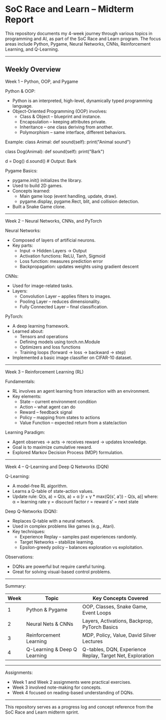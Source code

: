 # SoC Race and Learn – Midterm Report

This repository documents my 4-week journey through various topics in programming and AI, as part of the SoC Race and Learn program. The focus areas include Python, Pygame, Neural Networks, CNNs, Reinforcement Learning, and Q-Learning.

------------------------------------------------------------
Weekly Overview
------------------------------------------------------------

Week 1 – Python, OOP, and Pygame

Python & OOP:
- Python is an interpreted, high-level, dynamically typed programming language.
- Object-Oriented Programming (OOP) involves:
  - Class & Object – blueprint and instance.
  - Encapsulation – keeping attributes private.
  - Inheritance – one class deriving from another.
  - Polymorphism – same interface, different behaviors.

Example:
class Animal:
    def sound(self):
        print("Animal sound")

class Dog(Animal):
    def sound(self):
        print("Bark")

d = Dog()
d.sound()  # Output: Bark

Pygame Basics:
- pygame.init() initializes the library.
- Used to build 2D games.
- Concepts learned:
  - Main game loop (event handling, update, draw).
  - pygame.display, pygame.Rect, blit, and collision detection.
- Built a Snake Game clone.

------------------------------------------------------------

Week 2 – Neural Networks, CNNs, and PyTorch

Neural Networks:
- Composed of layers of artificial neurons.
- Key parts:
  - Input → Hidden Layers → Output
  - Activation functions: ReLU, Tanh, Sigmoid
  - Loss function: measures prediction error
  - Backpropagation: updates weights using gradient descent

CNNs:
- Used for image-related tasks.
- Layers:
  - Convolution Layer – applies filters to images.
  - Pooling Layer – reduces dimensionality.
  - Fully Connected Layer – final classification.

PyTorch:
- A deep learning framework.
- Learned about:
  - Tensors and operations
  - Defining models using torch.nn.Module
  - Optimizers and loss functions
  - Training loops (forward → loss → backward → step)
- Implemented a basic image classifier on CIFAR-10 dataset.

------------------------------------------------------------

Week 3 – Reinforcement Learning (RL)

Fundamentals:
- RL involves an agent learning from interaction with an environment.
- Key elements:
  - State – current environment condition
  - Action – what agent can do
  - Reward – feedback signal
  - Policy – mapping from states to actions
  - Value Function – expected return from a state/action

Learning Paradigm:
- Agent observes → acts → receives reward → updates knowledge.
- Goal is to maximize cumulative reward.
- Explored Markov Decision Process (MDP) formulation.

------------------------------------------------------------

Week 4 – Q-Learning and Deep Q Networks (DQN)

Q-Learning:
- A model-free RL algorithm.
- Learns a Q-table of state-action values.
- Update rule:
  Q(s, a) = Q(s, a) + α [r + γ * max(Q(s’, a’)) - Q(s, a)]
  where:
    α = learning rate
    γ = discount factor
    r = reward
    s’ = next state

Deep Q-Networks (DQN):
- Replaces Q-table with a neural network.
- Used in complex problems like games (e.g., Atari).
- Key techniques:
  - Experience Replay – samples past experiences randomly.
  - Target Networks – stabilize learning.
  - Epsilon-greedy policy – balances exploration vs exploitation.

Observations:
- DQNs are powerful but require careful tuning.
- Great for solving visual-based control problems.

------------------------------------------------------------

Summary:

| Week | Topic                        | Key Concepts Covered                                       |
|------|------------------------------|-------------------------------------------------------------|
| 1    | Python & Pygame              | OOP, Classes, Snake Game, Event Loops                      |
| 2    | Neural Nets & CNNs           | Layers, Activations, Backprop, PyTorch Basics              |
| 3    | Reinforcement Learning       | MDP, Policy, Value, David Silver Lectures                  |
| 4    | Q-Learning & Deep Q Learning | Q-tables, DQN, Experience Replay, Target Net, Exploration |

------------------------------------------------------------

Assignments:

- Week 1 and Week 2 assignments were practical exercises.
- Week 3 involved note-making for concepts.
- Week 4 focused on reading-based understanding of DQNs.

------------------------------------------------------------

This repository serves as a progress log and concept reference from the SoC Race and Learn midterm sprint.
